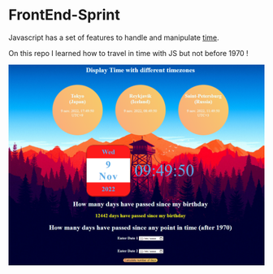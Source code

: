 # FrontEnd-Sprint

Javascript has a set of features to handle and manipulate [time](https://developer.mozilla.org/en-US/docs/Web/JavaScript/Reference/Global_Objects/Date).

On this repo I learned how to travel in time with JS but not before 1970 !

![Screenshot](view.PNG)
